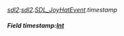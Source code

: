_[sdl2](../../modules/sdl2/sdl2-module.md):[sdl2](../../modules/sdl2/sdl2-module.md).[SDL\_JoyHatEvent](../../modules/sdl2/sdl2-sdl_joyhatevent.md).timestamp_
##### Field timestamp:[Int](../../modules/wonkey/wonkey-types-int.md)
